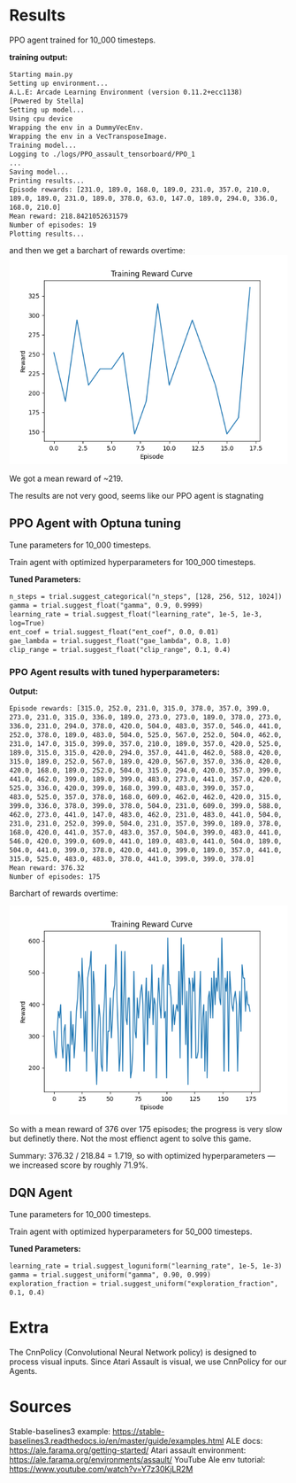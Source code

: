 # Results

PPO agent trained for 10_000 timesteps.

**training output:**
```
Starting main.py
Setting up environment...
A.L.E: Arcade Learning Environment (version 0.11.2+ecc1138)
[Powered by Stella]
Setting up model...
Using cpu device
Wrapping the env in a DummyVecEnv.
Wrapping the env in a VecTransposeImage.
Training model...
Logging to ./logs/PPO_assault_tensorboard/PPO_1
...
Saving model...
Printing results...
Episode rewards: [231.0, 189.0, 168.0, 189.0, 231.0, 357.0, 210.0, 189.0, 189.0, 231.0, 189.0, 378.0, 63.0, 147.0, 189.0, 294.0, 336.0, 168.0, 210.0]
Mean reward: 218.8421052631579
Number of episodes: 19
Plotting results...
```
and then we get a barchart of rewards overtime:
![PPO figure 1](media/PPO_Figure_1.png)

We got a mean reward of ~219.

The results are not very good, seems like our PPO agent is stagnating

## PPO Agent with Optuna tuning
Tune parameters for 10_000 timesteps.

Train agent with optimized hyperparameters for 100_000 timesteps.

**Tuned Parameters:**

```
n_steps = trial.suggest_categorical("n_steps", [128, 256, 512, 1024])
gamma = trial.suggest_float("gamma", 0.9, 0.9999)
learning_rate = trial.suggest_float("learning_rate", 1e-5, 1e-3, log=True)
ent_coef = trial.suggest_float("ent_coef", 0.0, 0.01)
gae_lambda = trial.suggest_float("gae_lambda", 0.8, 1.0)
clip_range = trial.suggest_float("clip_range", 0.1, 0.4)
```
### PPO Agent results with tuned hyperparameters:
**Output:**
```
Episode rewards: [315.0, 252.0, 231.0, 315.0, 378.0, 357.0, 399.0, 273.0, 231.0, 315.0, 336.0, 189.0, 273.0, 273.0, 189.0, 378.0, 273.0, 336.0, 231.0, 294.0, 378.0, 420.0, 504.0, 483.0, 357.0, 546.0, 441.0, 252.0, 378.0, 189.0, 483.0, 504.0, 525.0, 567.0, 252.0, 504.0, 462.0, 231.0, 147.0, 315.0, 399.0, 357.0, 210.0, 189.0, 357.0, 420.0, 525.0, 189.0, 315.0, 315.0, 420.0, 294.0, 357.0, 441.0, 462.0, 588.0, 420.0, 315.0, 189.0, 252.0, 567.0, 189.0, 420.0, 567.0, 357.0, 336.0, 420.0, 420.0, 168.0, 189.0, 252.0, 504.0, 315.0, 294.0, 420.0, 357.0, 399.0, 441.0, 462.0, 399.0, 189.0, 399.0, 483.0, 273.0, 441.0, 357.0, 420.0, 525.0, 336.0, 420.0, 399.0, 168.0, 399.0, 483.0, 399.0, 357.0, 
483.0, 525.0, 357.0, 378.0, 168.0, 609.0, 462.0, 462.0, 420.0, 315.0, 399.0, 336.0, 378.0, 399.0, 378.0, 504.0, 231.0, 609.0, 399.0, 588.0, 462.0, 273.0, 441.0, 147.0, 483.0, 462.0, 231.0, 483.0, 441.0, 504.0, 231.0, 231.0, 252.0, 399.0, 504.0, 231.0, 357.0, 399.0, 189.0, 378.0, 168.0, 420.0, 441.0, 357.0, 483.0, 357.0, 504.0, 399.0, 483.0, 441.0, 546.0, 420.0, 399.0, 609.0, 441.0, 189.0, 483.0, 441.0, 504.0, 189.0, 504.0, 441.0, 399.0, 378.0, 420.0, 441.0, 399.0, 189.0, 357.0, 441.0, 315.0, 525.0, 483.0, 483.0, 378.0, 441.0, 399.0, 399.0, 378.0]
Mean reward: 376.32
Number of episodes: 175
```

Barchart of rewards overtime:

![PPO best model figure](media/PPO_Figure_best.png)

So with a mean reward of 376 over 175 episodes; the progress is very slow but definetly there. Not the most effienct agent to solve this game.

Summary: 376.32 / 218.84 = 1.719, so with optimized hyperparameters — we increased score by roughly 71.9%. 

## DQN Agent

Tune parameters for 10_000 timesteps.

Train agent with optimized hyperparameters for 50_000 timesteps.

**Tuned Parameters:**
```
learning_rate = trial.suggest_loguniform("learning_rate", 1e-5, 1e-3)
gamma = trial.suggest_uniform("gamma", 0.90, 0.999)
exploration_fraction = trial.suggest_uniform("exploration_fraction", 0.1, 0.4)
```

# Extra
The CnnPolicy (Convolutional Neural Network policy) is designed to process visual inputs.
Since Atari Assault is visual, we use CnnPolicy for our Agents.

# Sources

Stable-baselines3 example: https://stable-baselines3.readthedocs.io/en/master/guide/examples.html
ALE docs: https://ale.farama.org/getting-started/
Atari assault environment: https://ale.farama.org/environments/assault/
YouTube Ale env tutorial: https://www.youtube.com/watch?v=Y7z30KjLR2M